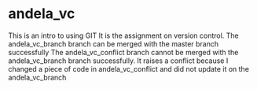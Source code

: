 # andela_vc
This is an intro to using GIT It is the assignment on version control. The andela_vc_branch branch can be merged with the master branch successfully The andela_vc_conflict branch cannot be merged with the andela_vc_branch branch successfully. It raises a conflict because I changed a piece of code in andela_vc_conflict and did not update it on the andela_vc_branch
